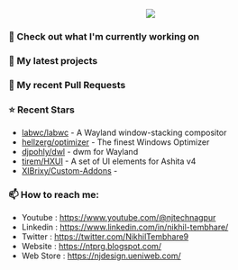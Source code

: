<p align="center">
  <a href="https://github.com/anuraghazra/github-readme-stats">
  <img align="center" src="https://github-readme-stats.vercel.app/api?username=njtechnagpur&show_icons=true&theme=tokyonight" />
</a></p>

### 👷 Check out what I'm currently working on


### 🌱 My latest projects


### 🔨 My recent Pull Requests


### ⭐ Recent Stars

- [labwc/labwc](https://github.com/labwc/labwc) - A Wayland window-stacking compositor
- [hellzerg/optimizer](https://github.com/hellzerg/optimizer) - The finest Windows Optimizer
- [djpohly/dwl](https://github.com/djpohly/dwl) - dwm for Wayland
- [tirem/HXUI](https://github.com/tirem/HXUI) - A set of UI elements for Ashita v4
- [XIBrixy/Custom-Addons](https://github.com/XIBrixy/Custom-Addons) - 

### 📫 How to reach me:
  - Youtube   : <https://www.youtube.com/@njtechnagpur>
  - Linkedin  : <https://www.linkedin.com/in/nikhil-tembhare/>
  - Twitter   : <https://twitter.com/NikhilTembhare9>
  - Website   : <https://ntprg.blogspot.com/>
  - Web Store : <https://njdesign.ueniweb.com/>
